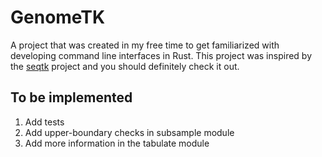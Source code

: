 # GenomeTK

A project that was created in my free time to get familiarized with developing
command line interfaces in Rust. This project was inspired by the [seqtk](https://github.com/lh3/seqtk)
project and you should definitely check it out.

## To be implemented

1. Add tests
2. Add upper-boundary checks in subsample module
3. Add more information in the tabulate module
